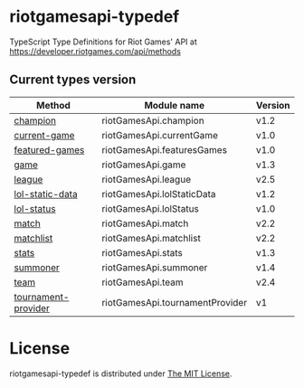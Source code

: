 # riotgamesapi-typedef
TypeScript Type Definitions for Riot Games' API at https://developer.riotgames.com/api/methods

## Current types version
| Method        	| Module name | Version 	|
|-----------------	|----------- |------	|
| [champion](https://developer.riotgames.com/api/methods#!/1015)        	| riotGamesApi.champion | v1.2 |
| [current-game](https://developer.riotgames.com/api/methods#!/976)    	| riotGamesApi.currentGame | v1.0 |
| [featured-games](https://developer.riotgames.com/api/methods#!/977)  	| riotGamesApi.featuresGames | v1.0 |
| [game](https://developer.riotgames.com/api/methods#!/1016)            	| riotGamesApi.game | v1.3 |
| [league](https://developer.riotgames.com/api/methods#!/985)          	| riotGamesApi.league | v2.5 |
| [lol-static-data](https://developer.riotgames.com/api/methods#!/1055) 	| riotGamesApi.lolStaticData | v1.2 |
| [lol-status](https://developer.riotgames.com/api/methods#!/908)      	| riotGamesApi.lolStatus | v1.0 |
| [match](https://developer.riotgames.com/api/methods#!/1054)           	| riotGamesApi.match | v2.2 |
| [matchlist](https://developer.riotgames.com/api/methods#!/1053)         | riotGamesApi.matchlist | v2.2 |
| [stats](https://developer.riotgames.com/api/methods#!/1018)           	| riotGamesApi.stats | v1.3 |
| [summoner](https://developer.riotgames.com/api/methods#!/1017)        	| riotGamesApi.summoner	| v1.4 |
| [team](https://developer.riotgames.com/api/methods#!/986)            	| riotGamesApi.team | v2.4 |
| [tournament-provider](https://developer.riotgames.com/api/methods#!/1057) | riotGamesApi.tournamentProvider | v1 |

License
=======

riotgamesapi-typedef is distributed under [The MIT License](http://opensource.org/licenses/MIT).
